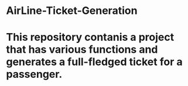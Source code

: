 # AirLine-Ticket-Generation
# This repository contanis a project that has various functions and generates a full-fledged ticket for a passenger.

